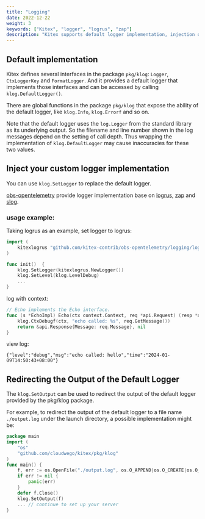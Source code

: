 ```yaml
---
title: "Logging"
date: 2022-12-22
weight: 3
keywords: ["Kitex", "logger", "logrus", "zap"]
description: "Kitex supports default logger implementation, injection of custom loggers and redirection of default logger output."
---
```


## Default implementation

Kitex defines several interfaces in the package `pkg/klog`: `Logger`, `CtxLoggerKey` and `FormatLogger`. And it provides a default logger that implements those interfaces and can be accessed by calling `klog.DefaultLogger()`.

There are global functions in the package `pkg/klog` that expose the ability of the default logger, like `klog.Info`, `klog.Errorf` and so on.

Note that the default logger uses the `log.Logger` from the standard library as its underlying output. So the filename and line number shown in the log messages depend on the setting of call depth. Thus wrapping the implementation of `klog.DefaultLogger` may cause inaccuracies for these two values.

## Inject your custom logger implementation

You can use `klog.SetLogger` to replace the default logger.

[obs-opentelemetry](https://github.com/kitex-contrib/obs-opentelemetry) provide logger implementation base on [logrus](https://github.com/sirupsen/logrus), [zap](https://github.com/uber-go/zap) and [slog](https://pkg.go.dev/log/slog).

### usage example:

Taking logrus as an example, set logger to logrus:

```go
import (
    kitexlogrus "github.com/kitex-contrib/obs-opentelemetry/logging/logrus"
)

func init()  {
    klog.SetLogger(kitexlogrus.NewLogger())
    klog.SetLevel(klog.LevelDebug)
	...
}
```

log with context:

```go
// Echo implements the Echo interface.
func (s *EchoImpl) Echo(ctx context.Context, req *api.Request) (resp *api.Response, err error) {
	klog.CtxDebugf(ctx, "echo called: %s", req.GetMessage())
	return &api.Response{Message: req.Message}, nil
}
```

view log:

```context
{"level":"debug","msg":"echo called: hello","time":"2024-01-09T14:50:43+08:00"}
```

## Redirecting the Output of the Default Logger

The `klog.SetOutput` can be used to redirect the output of the default logger provided by the pkg/klog package.

For example, to redirect the output of the default logger to a file name `./output.log` under the launch directory, a possible implementation might be:

```go
package main
import (
    "os"
    "github.com/cloudwego/kitex/pkg/klog"
)
func main() {
    f, err := os.OpenFile("./output.log", os.O_APPEND|os.O_CREATE|os.O_WRONLY, 0644)
    if err != nil {
    	panic(err)
    }
    defer f.Close()
    klog.SetOutput(f)
    ... // continue to set up your server
}
```
